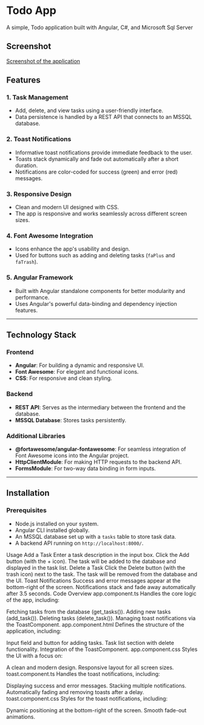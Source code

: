 # Todo App

A simple, Todo application built with Angular, C#, and Microsoft Sql Server

## Screenshot

[Screenshot of the application](assets/screenshot.png)


## Features

### 1. **Task Management**
- Add, delete, and view tasks using a user-friendly interface.
- Data persistence is handled by a REST API that connects to an MSSQL database.

### 2. **Toast Notifications**
- Informative toast notifications provide immediate feedback to the user.
- Toasts stack dynamically and fade out automatically after a short duration.
- Notifications are color-coded for success (green) and error (red) messages.

### 3. **Responsive Design**
- Clean and modern UI designed with CSS.
- The app is responsive and works seamlessly across different screen sizes.

### 4. **Font Awesome Integration**
- Icons enhance the app's usability and design.
- Used for buttons such as adding and deleting tasks (`faPlus` and `faTrash`).

### 5. **Angular Framework**
- Built with Angular standalone components for better modularity and performance.
- Uses Angular's powerful data-binding and dependency injection features.

---

## Technology Stack

### **Frontend**
- **Angular**: For building a dynamic and responsive UI.
- **Font Awesome**: For elegant and functional icons.
- **CSS**: For responsive and clean styling.

### **Backend**
- **REST API**: Serves as the intermediary between the frontend and the database.
- **MSSQL Database**: Stores tasks persistently.

### **Additional Libraries**
- **@fortawesome/angular-fontawesome**: For seamless integration of Font Awesome icons into the Angular project.
- **HttpClientModule**: For making HTTP requests to the backend API.
- **FormsModule**: For two-way data binding in form inputs.

---

## Installation

### Prerequisites
- Node.js installed on your system.
- Angular CLI installed globally.
- An MSSQL database set up with a `tasks` table to store task data.
- A backend API running on `http://localhost:8000/`.


Usage
Add a Task
Enter a task description in the input box.
Click the Add button (with the + icon).
The task will be added to the database and displayed in the task list.
Delete a Task
Click the Delete button (with the trash icon) next to the task.
The task will be removed from the database and the UI.
Toast Notifications
Success and error messages appear at the bottom-right of the screen.
Notifications stack and fade away automatically after 3.5 seconds.
Code Overview
app.component.ts
Handles the core logic of the app, including:

Fetching tasks from the database (get_tasks()).
Adding new tasks (add_task()).
Deleting tasks (delete_task()).
Managing toast notifications via the ToastComponent.
app.component.html
Defines the structure of the application, including:

Input field and button for adding tasks.
Task list section with delete functionality.
Integration of the ToastComponent.
app.component.css
Styles the UI with a focus on:

A clean and modern design.
Responsive layout for all screen sizes.
toast.component.ts
Handles the toast notifications, including:

Displaying success and error messages.
Stacking multiple notifications.
Automatically fading and removing toasts after a delay.
toast.component.css
Styles for the toast notifications, including:

Dynamic positioning at the bottom-right of the screen.
Smooth fade-out animations.
